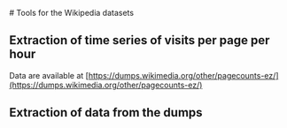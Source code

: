 # Tools for the Wikipedia datasets

## Extraction of time series of visits per page per hour

Data are available at [https://dumps.wikimedia.org/other/pagecounts-ez/](https://dumps.wikimedia.org/other/pagecounts-ez/)

## Extraction of data from the dumps



